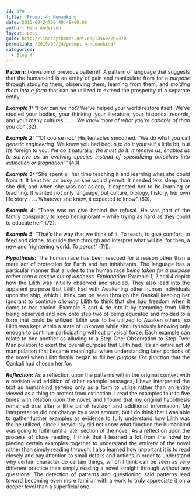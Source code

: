 ```yaml
---
id: 370
title: 'Prompt 4: Humankind'
date: 2015-09-24T09:49:48+00:00
author: Hana Anderson
layout: post
guid: http://lindsaythomas.net/engl3560/?p=370
permalink: /2015/09/24/prompt-4-humankind/
categories:
  - Blog 4
---
```

<p style="text-align: justify">
  <strong>Pattern:</strong> (Revision of previous pattern!): A pattern of language that suggests that the humankind is an entity of gain and manipulate from for a <em>purpose</em> through studying them, observing them, learning from them, and <em>molding them into a form</em> that can be utilized to extend the prosperity of a separate entity.
</p>

<p style="text-align: justify">
  <strong><em>Example 1:</em></strong><em> “</em>How can we not? We’ve helped your world restore itself. We’ve studied your bodies, your thinking, your literature, your historical records, and your many cultures . . . . <em>We know more of what you’re capable of than you do</em>” (32).
</p>

<p style="text-align: justify">
  <strong><em>Example 2:</em></strong> &#8220;&#8221;Of course not.” His tentacles smoothed. “We do what you call <em>genetic engineering</em>. We know you had begun to do it yourself a little bit, but it’s foreign to you. We do it naturally. <em>We must do it. It renews us, enables us to survive as an evolving species instead of specializing ourselves into extinction or stagnation</em>”&#8221; (40).
</p>

<p style="text-align: justify">
  <strong><em>Example 3:</em></strong> “She spent all her time teaching it and learning what she could from it. It kept her as busy as she would permit. It needed less sleep than she did, and when she was not asleep, it expected her to be learning or teaching. It wanted not only language, but culture, biology, history, her own life story . . .. Whatever she knew, it expected to know” (60).
</p>

<p style="text-align: justify">
  <strong><em>Example 4:</em></strong> “There was no give behind the refusal. He was part of the family conspiracy to keep her ignorant – while trying as hard as they could to educate her” (72).
</p>

<p style="text-align: justify">
  <strong><em>Example 5:</em></strong> “That’s the way that we think of it. To teach, to give comfort, to feed and clothe, to guide them through and interpret what will be, for then, a new and frightening world. <em>To parent</em>” (111).
</p>

<p style="text-align: justify">
  <strong><em>Hypothesis:</em></strong> The human race has been rescued for a reason other than a mere act of protection for Earth and her inhabitants. The language has a particular manner that alludes to the human race <em>being taken for a purpose rather than a rescue out of kindness. Explanation: </em>Example 1, 2 and 4 depict how the Lilith was initially observed and studied. They also lead into the apparent purpose that Lilith had with Awakening other human individuals upon the ship, which I think can be seen through the Oankali keeping her ignorant to continue <em>allowing</em> Lilith to think that she had freedom when it came to her choice. Example 3 and 4 tie into it by stemming from Lilith being observed and now onto step two of being educated and molded to a form that could be utilized. Lilith was to be utilized to Awaken others, so Lilith was kept within a state of unknown while simultaneously knowing only enough to continue participating without physical force. Each example can relate to one another as alluding to a Step One: Observation to Step Two: Manipulation to exert the overall purpose that Lilith had. It’s an entire act of manipulation that became meaningful when understanding later portions of the novel when Lilith finally began to fill her <em>purpose like function </em>that the Oankali had chosen her for.
</p>

<p style="text-align: justify">
  <strong><em>Reflection:</em></strong> As a reflection upon the patterns within the original context with a revision and addition of other example passages, I have interpreted the text as humankind serving only as a form to utilize rather than an entity viewed as a thing to protect from extinction. I read the examples four to five times with relation upon the novel, and I found that my original hypothesis remained true after a little bit of revision and additional information. My interpretation did not change by a vast amount, but I do think that I was able to gather further examples as evidence to fully understand how Lilith was the be utilized, since I previously did not know what function the humankind was going to fulfill until a later section of the novel. As a reflection upon the process of close reading, I think that I learned a lot from the novel by piecing certain examples together to understand the entirety of the novel rather than simply reading through. I also learned how important it is to read closely and pay attention to small details and actions in order to understand why certain character do certain things, which I think can be seen as very different practice than simply reading a novel straight through without any questions. The detection of patterns and questioning said patterns lead toward becoming even more familiar with a work to truly appreciate it on a deeper level than a superficial one.
</p>